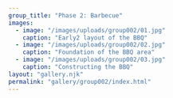 ```yaml
---
group_title: "Phase 2: Barbecue"
images:
  - image: "/images/uploads/group002/01.jpg"
    caption: "Early2 layout of the BBQ"
  - image: "/images/uploads/group002/02.jpg"
    caption: "Foundation of the BBQ area"
  - image: "/images/uploads/group002/03.jpg"
    caption: "Constructing the BBQ"
layout: "gallery.njk"
permalink: "gallery/group002/index.html"
---
```

